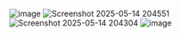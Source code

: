 ![image](https://github.com/user-attachments/assets/e58ccd31-2d0b-48ba-a967-6ad7f87586a1)
![Screenshot 2025-05-14 204551](https://github.com/user-attachments/assets/dde02a36-9796-4d7c-a404-f7a4d423f258)
![Screenshot 2025-05-14 204304](https://github.com/user-attachments/assets/86449ef4-c198-4f2a-af30-1c76b448f4e5)
![image](https://github.com/user-attachments/assets/5df6b564-a719-49b9-b01a-39d3376efdf3)

